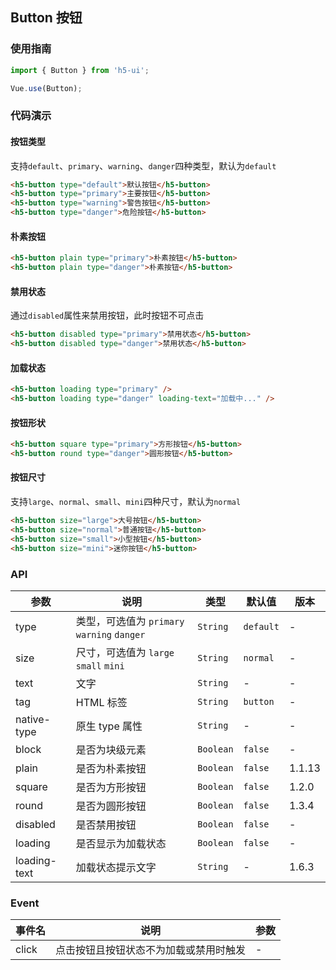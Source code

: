 ## Button 按钮

### 使用指南
``` javascript
import { Button } from 'h5-ui';

Vue.use(Button);
```

### 代码演示

#### 按钮类型

支持`default`、`primary`、`warning`、`danger`四种类型，默认为`default`

```html
<h5-button type="default">默认按钮</h5-button>
<h5-button type="primary">主要按钮</h5-button>
<h5-button type="warning">警告按钮</h5-button>
<h5-button type="danger">危险按钮</h5-button>
```

#### 朴素按钮

```html
<h5-button plain type="primary">朴素按钮</h5-button>
<h5-button plain type="danger">朴素按钮</h5-button>
```

#### 禁用状态

通过`disabled`属性来禁用按钮，此时按钮不可点击

```html
<h5-button disabled type="primary">禁用状态</h5-button>
<h5-button disabled type="danger">禁用状态</h5-button>
```

#### 加载状态

```html 
<h5-button loading type="primary" />
<h5-button loading type="danger" loading-text="加载中..." />
```

#### 按钮形状

```html 
<h5-button square type="primary">方形按钮</h5-button>
<h5-button round type="danger">圆形按钮</h5-button>
```

#### 按钮尺寸

支持`large`、`normal`、`small`、`mini`四种尺寸，默认为`normal`

```html 
<h5-button size="large">大号按钮</h5-button>
<h5-button size="normal">普通按钮</h5-button>
<h5-button size="small">小型按钮</h5-button>
<h5-button size="mini">迷你按钮</h5-button>
```


### API

| 参数 | 说明 | 类型 | 默认值 | 版本 |
|------|------|------|------|------|
| type | 类型，可选值为 `primary` `warning` `danger` | `String` | `default` | - |
| size | 尺寸，可选值为 `large` `small` `mini` | `String` | `normal` | - |
| text | 文字 | `String` | - | - |
| tag | HTML 标签 | `String` | `button` | - |
| native-type | 原生 type 属性 | `String` | - | - |
| block | 是否为块级元素 | `Boolean` | `false` | - |
| plain | 是否为朴素按钮 | `Boolean` | `false` | 1.1.13 |
| square | 是否为方形按钮 | `Boolean` | `false` | 1.2.0 |
| round | 是否为圆形按钮 | `Boolean` | `false` | 1.3.4 |
| disabled | 是否禁用按钮 | `Boolean` | `false` | - |
| loading | 是否显示为加载状态 | `Boolean` | `false` | - |
| loading-text | 加载状态提示文字 | `String` | - | 1.6.3 |

### Event

| 事件名 | 说明 | 参数 |
|------|------|------|
| click | 点击按钮且按钮状态不为加载或禁用时触发 | - |
